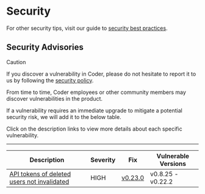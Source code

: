 # Security

<children></children>

For other security tips, visit our guide to
[security best practices](../../tutorials/best-practices/security-best-practices.md).

## Security Advisories

> [!CAUTION]
> If you discover a vulnerability in Coder, please do not hesitate to report it
> to us by following the [security policy](https://github.com/DanielRondonGarcia/coder/blob/main/SECURITY.md).

From time to time, Coder employees or other community members may discover
vulnerabilities in the product.

If a vulnerability requires an immediate upgrade to mitigate a potential
security risk, we will add it to the below table.

Click on the description links to view more details about each specific
vulnerability.

---

| Description                                                                                                                                   | Severity | Fix                                                            | Vulnerable Versions |
|-----------------------------------------------------------------------------------------------------------------------------------------------|----------|----------------------------------------------------------------|---------------------|
| [API tokens of deleted users not invalidated](https://github.com/DanielRondonGarcia/coder/blob/main/docs/admin/security/0001_user_apikeys_invalidation.md) | HIGH     | [v0.23.0](https://github.com/DanielRondonGarcia/coder/releases/tag/v0.23.0) | v0.8.25 - v0.22.2   |
